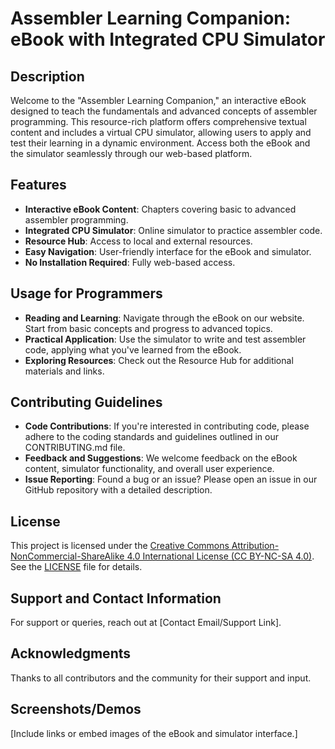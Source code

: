 # Assembler Learning Companion: eBook with Integrated CPU Simulator

## Description
Welcome to the "Assembler Learning Companion," an interactive eBook designed to teach the fundamentals and advanced concepts of assembler programming. This resource-rich platform offers comprehensive textual content and includes a virtual CPU simulator, allowing users to apply and test their learning in a dynamic environment. Access both the eBook and the simulator seamlessly through our web-based platform.

## Features
- **Interactive eBook Content**: Chapters covering basic to advanced assembler programming.
- **Integrated CPU Simulator**: Online simulator to practice assembler code.
- **Resource Hub**: Access to local and external resources.
- **Easy Navigation**: User-friendly interface for the eBook and simulator.
- **No Installation Required**: Fully web-based access.

## Usage for Programmers
- **Reading and Learning**: Navigate through the eBook on our website. Start from basic concepts and progress to advanced topics.
- **Practical Application**: Use the simulator to write and test assembler code, applying what you've learned from the eBook.
- **Exploring Resources**: Check out the Resource Hub for additional materials and links.

## Contributing Guidelines
- **Code Contributions**: If you're interested in contributing code, please adhere to the coding standards and guidelines outlined in our CONTRIBUTING.md file.
- **Feedback and Suggestions**: We welcome feedback on the eBook content, simulator functionality, and overall user experience.
- **Issue Reporting**: Found a bug or an issue? Please open an issue in our GitHub repository with a detailed description.

## License
This project is licensed under the [Creative Commons Attribution-NonCommercial-ShareAlike 4.0 International License (CC BY-NC-SA 4.0)](https://creativecommons.org/licenses/by-nc-sa/4.0/). See the [LICENSE](LICENSE) file for details.

## Support and Contact Information
For support or queries, reach out at [Contact Email/Support Link].

## Acknowledgments
Thanks to all contributors and the community for their support and input.

## Screenshots/Demos
[Include links or embed images of the eBook and simulator interface.]
